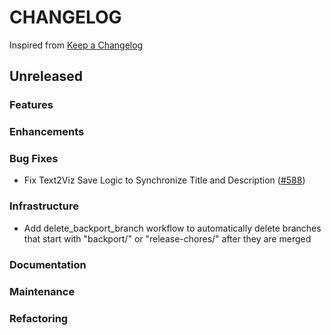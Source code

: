 # CHANGELOG

Inspired from [Keep a Changelog](https://keepachangelog.com/en/1.0.0/)

## Unreleased

### Features

### Enhancements

### Bug Fixes

- Fix Text2Viz Save Logic to Synchronize Title and Description ([#588](https://github.com/opensearch-project/dashboards-assistant/pull/588))

### Infrastructure
- Add delete_backport_branch workflow to automatically delete branches that start with "backport/" or "release-chores/" after they are merged

### Documentation

### Maintenance

### Refactoring
